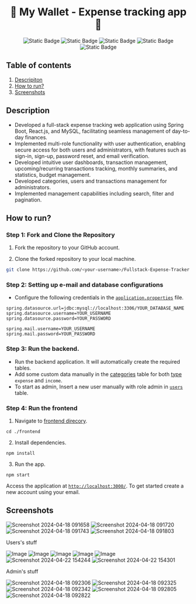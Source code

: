 <h1 align="center">🌟 My Wallet - Expense tracking app 🌟</h1>

<p align="center">
  <img alt="Static Badge" src="https://img.shields.io/badge/Spring%20Boot-darkgreen?style=for-the-badge">
  <img alt="Static Badge" src="https://img.shields.io/badge/React.js-blue?style=for-the-badge">
  <img alt="Static Badge" src="https://img.shields.io/badge/mysql-red?style=for-the-badge">
  <img alt="Static Badge" src="https://img.shields.io/badge/css-purple?style=for-the-badge">
  <img alt="Static Badge" src="https://img.shields.io/badge/jwt-orange?style=for-the-badge">
</p>

## Table of contents

1. [Descripiton](#description)
2. [How to run?](#how-to-run)
3. [Screenshots](#screenshots)



## Description

- Developed a full-stack expense tracking web application using Spring Boot, React.js, and MySQL, facilitating seamless management of day-to-day finances.
- Implemented multi-role functionality with user authentication, enabling secure access for both users and administrators, with features such as sign-in, sign-up, password reset, and email verification.
- Developed intuitive user dashboards, transaction management, upcoming/recurring transactions tracking, monthly summaries, and statistics, budget management.
- Developed categories, users and transactions management for administrators.
- Implemented management capabilities including search, filter and pagination.

## How to run?

### Step 1: Fork and Clone the Repository

1. Fork the repository to your GitHub account.

2. Clone the forked repository to your local machine.

```sh
git clone https://github.com/<your-username>/Fullstack-Expense-Tracker
```

### Step 2: Setting up e-mail and database configurations

- Configure the following credentials in the [`application.properties`](https://github.com/DharshiBalasubramaniyam/Fullstack-Expense-Tracker/blob/main/backend/src/main/resources/application.properties) file.

```properties
spring.datasource.url=jdbc:mysql://localhost:3306/YOUR_DATABASE_NAME
spring.datasource.username=YOUR_USERNAME
spring.datasource.password=YOUR_PASSWORD

spring.mail.username=YOUR_USERNAME
spring.mail.password=YOUR_PASSWORD
```

### Step 3: Run the backend.

- Run the backend application. It will automatically create the required tables. 
- Add some custom data manually in the [categories](https://github.com/DharshiBalasubramaniyam/Fullstack-Expense-Tracker/blob/7ecea71aaeca4e26a4aafd02fd602abe4d9da67d/backend/src/main/java/com/fullStack/expenseTracker/models/Category.java#L13) table for both [type](https://github.com/DharshiBalasubramaniyam/Fullstack-Expense-Tracker/blob/7ecea71aaeca4e26a4aafd02fd602abe4d9da67d/backend/src/main/java/com/fullStack/expenseTracker/models/TransactionType.java#L13) `expense` and `income`.
- To start as admin, Insert a new user manually with role admin in [`users`](https://github.com/DharshiBalasubramaniyam/Fullstack-Expense-Tracker/blob/7ecea71aaeca4e26a4aafd02fd602abe4d9da67d/backend/src/main/java/com/fullStack/expenseTracker/models/User.java#L20) table.

### Step 4: Run the frontend

1. Navigate to [frontend direcory](https://github.com/DharshiBalasubramaniyam/Fullstack-Expense-Tracker/tree/main/frontend).
```
cd ./frontend
```

2. Install dependencies.
```
npm install
```

3. Run the app.
```
npm start
```

Access the application at [`http://localhost:3000/`](http://localhost:3000/).
To get started create a new account using your email.

## Screenshots

![Screenshot 2024-04-18 091658](https://github.com/DharshiBalasubramaniyam/Fullstack-Expense-Tracker/assets/139672976/7637b70d-8b9f-485e-84f6-bce3c940f3f2)
![Screenshot 2024-04-18 091720](https://github.com/DharshiBalasubramaniyam/Fullstack-Expense-Tracker/assets/139672976/f58e2e13-7db4-439a-b371-ce9b6e5838c7)
![Screenshot 2024-04-18 091743](https://github.com/DharshiBalasubramaniyam/Fullstack-Expense-Tracker/assets/139672976/dbcfdbd2-d515-4197-b5ff-11ba0aed2dcf)
![Screenshot 2024-04-18 091803](https://github.com/DharshiBalasubramaniyam/Fullstack-Expense-Tracker/assets/139672976/9d271a52-1444-4739-afe4-f51aa616d55e)

Users's stuff

![Image](https://github.com/user-attachments/assets/55fae3c1-b132-4bb7-8bba-6f43d2aef680)
![Image](https://github.com/user-attachments/assets/aca5721c-c8f6-4d56-aa35-01e0deac7637)
![Image](https://github.com/user-attachments/assets/42ede346-8461-4ac3-ac7e-a78eaa2a7907)
![Image](https://github.com/user-attachments/assets/af01b9fa-6ec4-46e8-80bc-1f0f6f4d4b97)
![Image](https://github.com/user-attachments/assets/2ec57ead-16f5-46ad-8e47-1e38a57d736c)
![Screenshot 2024-04-22 154244](https://github.com/DharshiBalasubramaniyam/Fullstack-Expense-Tracker/assets/139672976/7e43cb13-6187-4af0-8900-66afef908f66)
![Screenshot 2024-04-22 154301](https://github.com/DharshiBalasubramaniyam/Fullstack-Expense-Tracker/assets/139672976/1b308447-f5ef-4f26-826b-0e9f42e5914f)



Admin's stuff

![Screenshot 2024-04-18 092306](https://github.com/DharshiBalasubramaniyam/Fullstack-Expense-Tracker/assets/139672976/a024fadc-5f6a-4e3f-96f6-f38dd1f6b477)
![Screenshot 2024-04-18 092325](https://github.com/DharshiBalasubramaniyam/Fullstack-Expense-Tracker/assets/139672976/5e93095e-f4be-4245-b3a4-8653cd9fea27)
![Screenshot 2024-04-18 092342](https://github.com/DharshiBalasubramaniyam/Fullstack-Expense-Tracker/assets/139672976/5d40498e-ec3b-4559-ba15-efdf9c248d22)
![Screenshot 2024-04-18 092805](https://github.com/DharshiBalasubramaniyam/Fullstack-Expense-Tracker/assets/139672976/aa94d2da-0080-421b-a191-d2ff9fb4472f)
![Screenshot 2024-04-18 092822](https://github.com/DharshiBalasubramaniyam/Fullstack-Expense-Tracker/assets/139672976/6cb49c2c-8317-4cec-ad16-b9496d97b16f)



